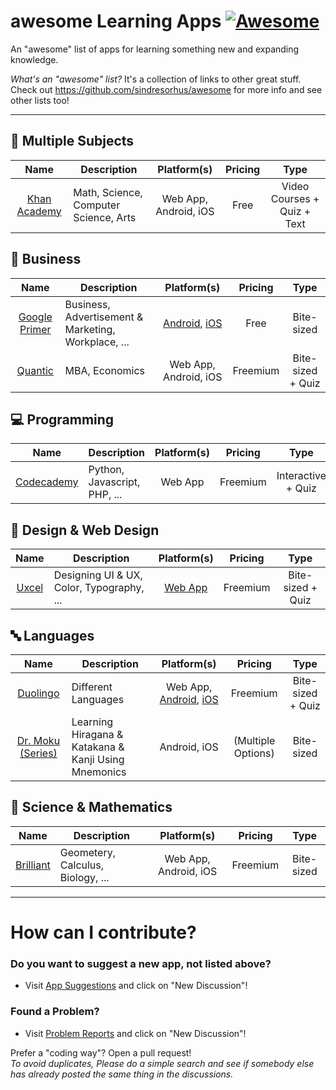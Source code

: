 # awesome Learning Apps [![Awesome](https://awesome.re/badge-flat.svg)](https://awesome.re)
An "awesome" list of apps for learning something new and expanding knowledge.

_What's an "awesome" list?_
It's a collection of links to other great stuff. Check out https://github.com/sindresorhus/awesome for more info and see other lists too!

---

## 🎡 Multiple Subjects
| Name | Description | Platform(s) | Pricing | Type |
| :--: | -- | :--: | :--: | :--: |
| [Khan Academy](https://www.khanacademy.org/) | Math, Science, Computer Science, Arts | Web App, Android, iOS | Free | Video Courses + Quiz + Text |

## 💼 Business 
| Name | Description | Platform(s) | Pricing | Type |
| :--: | -- | :--: | :--: | :--: |
| [Google Primer](https://www.yourprimer.com/) | Business, Advertisement & Marketing, Workplace, ... | [Android](https://play.google.com/store/apps/details?id=com.google.android.apps.primer), [iOS](https://apps.apple.com/app/apple-store/id918628107) | Free | Bite-sized |
| [Quantic](https://quantic.edu/) | MBA, Economics | Web App, Android, iOS | Freemium | Bite-sized + Quiz |

## 💻 Programming
| Name | Description | Platform(s) | Pricing | Type |
| :--: | -- | :--: | :--: | :--: |
| [Codecademy](https://codecademy.com) | Python, Javascript, PHP, ... | Web App | Freemium | Interactive + Quiz |

## 🎨 Design & Web Design
| Name | Description | Platform(s) | Pricing | Type |
| :--: | -- | :--: | :--: | :--: |
| [Uxcel](https://.com) | Designing UI & UX, Color, Typography, ... | [Web App](https://app.uxcel.com) | Freemium | Bite-sized + Quiz |

## 🔤 Languages
| Name | Description | Platform(s) | Pricing | Type |
| :--: | -- | :--: | :--: | :--: |
| [Duolingo](https://www.duolingo.com/) | Different Languages | Web App, [Android](https://play.google.com/store/apps/details?id=com.duolingo), [iOS](https://apps.apple.com/app/duolingo-learn-spanish-french/id570060128) | Freemium | Bite-sized + Quiz |
| [Dr. Moku (Series)](https://drmoku.com/) | Learning Hiragana & Katakana & Kanji Using Mnemonics | Android, iOS | (Multiple Options) | Bite-sized |


## 🧮 Science & Mathematics
| Name | Description | Platform(s) | Pricing | Type |
| :--: | -- | :--: | :--: | :--: |
| [Brilliant](https://brilliant.org/) | Geometery, Calculus, Biology, ... | Web App, Android, iOS | Freemium | Bite-sized |

---

# How can I contribute?
### Do you want to suggest a new app, not listed above?  
- Visit [App Suggestions](https://github.com/ShahriarKh/awesome-learning-apps/discussions/categories/app-suggestions) and click on "New Discussion"!  

### Found a Problem?
- Visit [Problem Reports](https://github.com/ShahriarKh/awesome-learning-apps/discussions/categories/problem-reports) and click on "New Discussion"!  

Prefer a "coding way"? Open a pull request!   
_To avoid duplicates, Please do a simple search and see if somebody else has already posted the same thing in the discussions._


